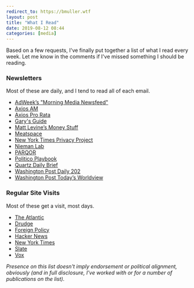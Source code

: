 ```yaml
---
redirect_to: https://bmuller.wtf
layout: post
title: "What I Read"
date: 2019-08-12 08:44
categories: [media]
---
```

Based on a few requests, I've finally put together a list of what I read every week.  Let me know in the comments if I've missed something I should be reading.

### Newsletters
Most of these are daily, and I tend to read all of each email.

 * [AdWeek’s "Morning Media Newsfeed"](https://www.adweek.com/newsletter-preferences/)
 * [Axios AM](https://link.axios.com/join/am-signup)
 * [Axios Pro Rata](https://link.axios.com/join/prorata-signup)
 * [Gary's Guide](https://www.garysguide.com/events?region=newyork)
 * [Matt Levine’s Money Stuff](http://link.mail.bloombergbusiness.com/join/4wm/moneystuff-signup)
 * [Meatspace](https://meatspace.substack.com)
 * [New York Times Privacy Project](https://www.nytimes.com/interactive/2019/opinion/internet-privacy-project.html)
 * [Nieman Lab](https://www.niemanlab.org/subscribe/)
 * [PARQOR](https://parqor.us9.list-manage.com/subscribe?u=d8f4c755070e2a9fcdd762670&id=d61777d6c4)
 * [Politico Playbook](https://www.politico.com/playbook)
 * [Quartz Daily Brief](https://qz.com/emails/daily-brief/)
 * [Washington Post Daily 202](https://subscribe.washingtonpost.com/newsletters/#/newsletters)
 * [Washington Post Today’s Worldview](https://subscribe.washingtonpost.com/newsletters/#/newsletters)

### Regular Site Visits
Most of these get a visit, most days.

 * [The Atlantic](https://theatlantic.com)
 * [Drudge](https://drudgereport.com) 
 * [Foreign Policy](https://foreignpolicy.com)
 * [Hacker News](https://news.ycombinator.com)
 * [New York Times](https://nytimes.com) 
 * [Slate](https://slate.com)
 * [Vox](https://vox.com)

_Presence on this list doesn't imply endorsement or political alignment, obviously (and in full disclosure, I've worked with or for a number of publications on the list)._

